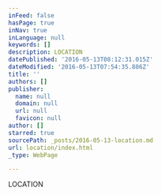 ```yaml
---
inFeed: false
hasPage: true
inNav: true
inLanguage: null
keywords: []
description: LOCATION
datePublished: '2016-05-13T08:12:31.015Z'
dateModified: '2016-05-13T07:54:35.886Z'
title: ''
authors: []
publisher:
  name: null
  domain: null
  url: null
  favicon: null
author: []
starred: true
sourcePath: _posts/2016-05-13-location.md
url: location/index.html
_type: WebPage

---
```

LOCATION